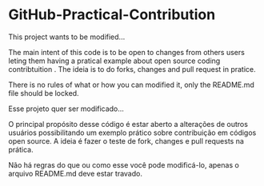 # GitHub-Practical-Contribution
This project wants to be modified...

The main intent of this code is to be open to changes from others users leting them having a pratical example about open source coding contribtuition . The ideia is to do forks, changes and pull request in pratice.

There is no rules of what or how you can modified it, only the README.md file should be locked.

Esse projeto quer ser modificado...

O principal propósito desse código é estar aberto a alterações de outros usuários possibilitando um exemplo prático sobre contribuição em códigos open source. A ideia é fazer o teste de fork, changes e pull requests na prática.

Não há regras do que ou como esse você pode modificá-lo, apenas o arquivo README.md deve estar travado.